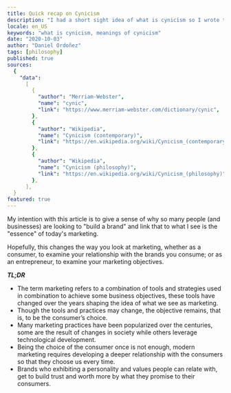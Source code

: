 ```yaml
---
title: Quick recap on Cynicism
description: "I had a short sight idea of what is cynicism so I wrote this not forget"
locale: en_US
keywords: "what is cynicism, meanings of cynicism"
date: "2020-10-03"
author: "Daniel Ordoñez"
tags: [philosophy]
published: true
sources:
  {
    "data":
      [
        {
          "author": "Merriam-Webster",
          "name": "cynic",
          "link": "https://www.merriam-webster.com/dictionary/cynic",
        },
        {
          "author": "Wikipedia",
          "name": "Cynicism (contemporary)",
          "link": "https://en.wikipedia.org/wiki/Cynicism_(contemporary)",
        },
        {
          "author": "Wikipedia",
          "name": "Cynicism (philosophy)",
          "link": "https://en.wikipedia.org/wiki/Cynicism_(philosophy)",
        },
      ],
  }
featured: true
---
```


My intention with this article is to give a sense of why so many people (and businesses) are looking to "build a brand" and link that to what I see is the "essence" of today's marketing.

Hopefully, this changes the way you look at marketing, whether as a consumer, to examine your relationship with the brands you consume; or as an entrepreneur, to examine your marketing objectives.

**_TL;DR_**

- The term marketing refers to a combination of tools and strategies used in combination to achieve some business objectives, these tools have changed over the years shaping the idea of what we see as marketing.
- Though the tools and practices may change, the objective remains, that is, to be the consumer’s choice.
- Many marketing practices have been popularized over the centuries, some are the result of changes in society while others leverage technological development.
- Being the choice of the consumer once is not enough, modern marketing requires developing a deeper relationship with the consumers so that they choose us every time.
- Brands who exhibiting a personality and values people can relate with, get to build trust and worth more by what they promise to their consumers.
